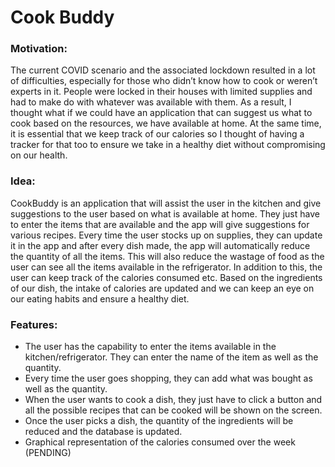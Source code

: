 # Cook Buddy

### Motivation:

The current COVID scenario and the associated lockdown resulted in a lot of difficulties, especially for those who didn’t know how to cook or weren’t experts in it. People were locked in their houses with limited supplies and had to make do with whatever was available with them. As a result, I thought what if we could have an application that can suggest us what to cook based on the resources, we have available at home. At the same time, it is essential that we keep track of our calories so I thought of having a tracker for that too to ensure we take in a healthy diet without compromising on our health.

### Idea:

CookBuddy is an application that will assist the user in the kitchen and give suggestions to the user based on what is available at home. They just have to enter the items that are available and the app will give suggestions for various recipes. Every time the user stocks up on supplies, they can update it in the app and after every dish made, the app will automatically reduce the quantity of all the items. This will also reduce the wastage of food as the user can see all the items available in the refrigerator. In addition to this, the user can keep track of the calories consumed etc. Based on the ingredients of our dish, the intake of calories are updated and we can keep an eye on our eating habits and ensure a healthy diet.

### Features:

- The user has the capability to enter the items available in the kitchen/refrigerator. They can enter the name of the item as well as the quantity. 
- Every time the user goes shopping, they can add what was bought as well as the quantity. 
- When the user wants to cook a dish, they just have to click a button and all the possible recipes that can be cooked will be shown on the screen. 
- Once the user picks a dish, the quantity of the ingredients will be reduced and the database is updated. 
- Graphical representation of the calories consumed over the week (PENDING)
